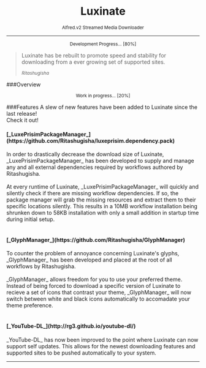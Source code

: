 <link rel="stylesheet" href="http://www.bootswatch.com/yeti/bootstrap.css"></link>
<h1 align="center">Luxinate</h1><p align="center" class="text-muted"><small>Alfred.v2 Streamed Media Downloader</small></p><hr>
<p align="center"><small>Development Progress... [80%]</small></p>
<div class="progress progress-striped active">
  <div class="progress-bar" style="width: 80%"></div>
</div>
<blockquote class="pull-right">
    <p>Luxinate has be rebuilt to promote speed and stability for downloading from a ever growing set of supported sites.</p>
    <small><cite class="Source Title">Ritashugisha</cite></small>
</blockquote>
###Overview
<p align="center"><small>Work in progress... [20%]</small></p>
<div class="progress">
  <div class="progress-bar progress-bar-info" style="width: 20%"></div>
</div>
###Features
A slew of new features have been added to Luxinate since the last release!<br>Check it out!<br>
<h4 class="text-primary">[_LuxePrisimPackageManager_](https://github.com/Ritashugisha/luxeprisim.dependency.pack)</h4>
In order to drastically decrease the download size of Luxinate, _LuxePrisimPackageManager_ has been developed to supply and manage any and all external dependencies required by workflows authored by Ritashugisha.<br><br>
At every runtime of Luxinate, _LuxePrisimPackageManager_ will quickly and silently check if there are missing workflow dependencies. If so, the package manager will grab the missing resources and extract them to their specific locations silently. This results in a 10MB workflow installation being shrunken down to 58KB installation with only a small addition in startup time during initial setup.<br><br>
<h4 class="text-primary">[_GlyphManager_](https://github.com/Ritashugisha/GlyphManager)</h4>
To counter the problem of annoyance concerning Luxinate's glyphs, _GlyphManager_ has been developed and placed at the root of all workflows by Ritashugisha.<br><br>
_GlyphManager_ allows freedom for you to use your preferred theme. Instead of being forced to download a specific version of Luxinate to recieve a set of icons that contrast your theme, _GlyphManager_ will now switch between white and black icons automatically to accomadate your theme preference.<br><br>
<h4 class="text-primary">[_YouTube-DL_](http://rg3.github.io/youtube-dl/)</h4>
_YouTube-DL_ has now been improved to the point where Luxinate can now support self updates. This allows for the newest downloading features and supported sites to be pushed automatically to your system.<hr>
